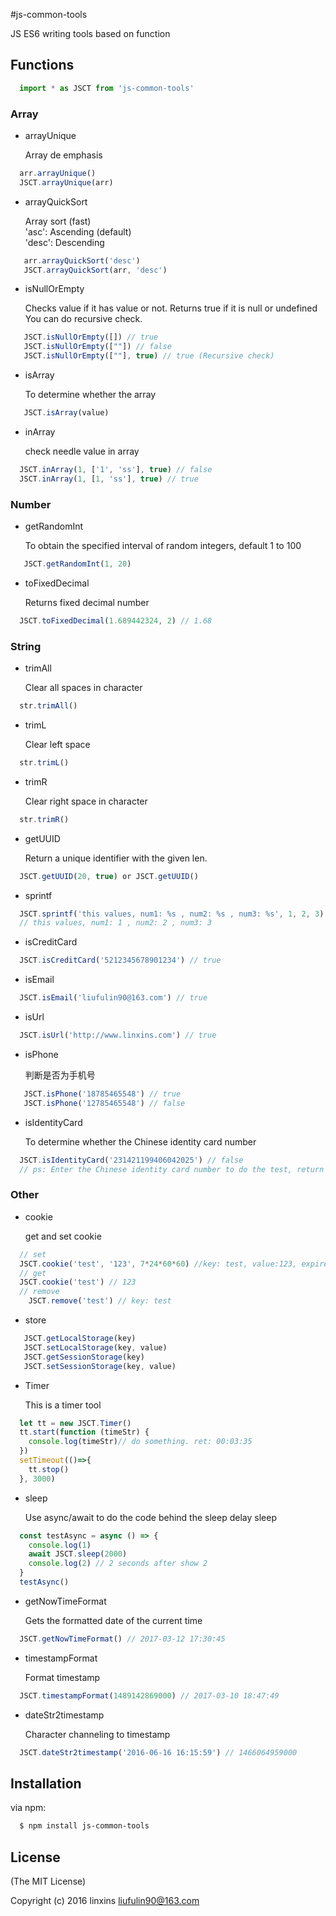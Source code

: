 #js-common-tools

JS ES6 writing tools based on function


## Functions

```javascript
  import * as JSCT from 'js-common-tools'
```

### Array
- arrayUnique
  
  Array de emphasis<br>
```javascript
  arr.arrayUnique()
  JSCT.arrayUnique(arr)
```  
  
- arrayQuickSort

  Array sort (fast) <br>
  'asc': Ascending (default) <br>
  'desc': Descending
```javascript
   arr.arrayQuickSort('desc') 
   JSCT.arrayQuickSort(arr, 'desc')
```
  
- isNullOrEmpty

  Checks value if it has value or not. Returns true if it is null or undefined You can do recursive check.<br>
```javascript
   JSCT.isNullOrEmpty([]) // true
   JSCT.isNullOrEmpty([""]) // false
   JSCT.isNullOrEmpty([""], true) // true (Recursive check)
```    
- isArray 

  To determine whether the array <br>
```javascript
   JSCT.isArray(value)
```

- inArray

  check needle value in array<br>
```javascript
  JSCT.inArray(1, ['1', 'ss'], true) // false
  JSCT.inArray(1, [1, 'ss'], true) // true
```

### Number
- getRandomInt

  To obtain the specified interval of random integers, default 1 to 100 <br>
```javascript
   JSCT.getRandomInt(1, 20)
```
  
- toFixedDecimal
  
  Returns fixed decimal number<br>
```javascript
  JSCT.toFixedDecimal(1.689442324, 2) // 1.68
```

### String
- trimAll 
  
  Clear all spaces in character <br>
```javascript
  str.trimAll()
```
  
- trimL 
  
  Clear left space <br>
```javascript
  str.trimL()
``` 
- trimR 

  Clear right space in character <br>
```javascript
  str.trimR()
``` 
- getUUID
  
  Return a unique identifier with the given len.<br>
```javascript
  JSCT.getUUID(20, true) or JSCT.getUUID()
```

- sprintf
  
```javascript
  JSCT.sprintf('this values, num1: %s , num2: %s , num3: %s', 1, 2, 3)
  // this values, num1: 1 , num2: 2 , num3: 3
```
- isCreditCard
  
```javascript
  JSCT.isCreditCard('5212345678901234') // true
```

- isEmail 
  
```javascript
  JSCT.isEmail('liufulin90@163.com') // true
``` 
 
  
- isUrl 
  
```javascript
  JSCT.isUrl('http://www.linxins.com') // true
```  
 
- isPhone 
  
  判断是否为手机号 
```javascript
   JSCT.isPhone('18785465548') // true
   JSCT.isPhone('12785465548') // false
```
 
- isIdentityCard

  To determine whether the Chinese identity card number<br>
```javascript
  JSCT.isIdentityCard('231421199406042025') // false
  // ps: Enter the Chinese identity card number to do the test, return to true
```
### Other
- cookie

   get and set cookie<br>
```javascript
  // set
  JSCT.cookie('test', '123', 7*24*60*60) //key: test, value:123, expires: 7*24*60*60
  // get
  JSCT.cookie('test') // 123
  // remove
    JSCT.remove('test') // key: test
```

- store
   
```javascript
   JSCT.getLocalStorage(key)
   JSCT.setLocalStorage(key, value)
   JSCT.getSessionStorage(key)
   JSCT.setSessionStorage(key, value)
``` 
  
- Timer

  This is a timer tool
```javascript
  let tt = new JSCT.Timer()
  tt.start(function (timeStr) {
    console.log(timeStr)// do something. ret: 00:03:35
  })
  setTimeout(()=>{
    tt.stop()
  }, 3000)
```

- sleep

  Use async/await to do the code behind the sleep delay sleep
```javascript
  const testAsync = async () => {
    console.log(1)
    await JSCT.sleep(2000)
    console.log(2) // 2 seconds after show 2
  }
  testAsync()
```


- getNowTimeFormat

  Gets the formatted date of the current time
```javascript
  JSCT.getNowTimeFormat() // 2017-03-12 17:30:45
````

- timestampFormat

  Format timestamp
```javascript
  JSCT.timestampFormat(1489142869000) // 2017-03-10 18:47:49
````

- dateStr2timestamp

  Character channeling to timestamp   
```javascript
  JSCT.dateStr2timestamp('2016-06-16 16:15:59') // 1466064959000
````

## Installation

via npm:

```bash
  $ npm install js-common-tools
```

## License
(The MIT License)

Copyright (c) 2016 linxins <liufulin90@163.com>
